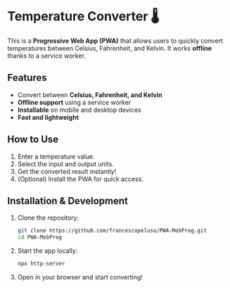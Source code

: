 # Temperature Converter 🌡️

This is a **Progressive Web App (PWA)** that allows users to quickly convert temperatures between Celsius, Fahrenheit, and Kelvin. It works **offline** thanks to a service worker.

## Features

- Convert between **Celsius, Fahrenheit, and Kelvin**  
- **Offline support** using a service worker  
- **Installable** on mobile and desktop devices  
- **Fast and lightweight**  

## How to Use

1. Enter a temperature value.  
2. Select the input and output units.  
3. Get the converted result instantly!  
4. (Optional) Install the PWA for quick access.  

## Installation & Development

1. Clone the repository:  
   ```sh
   git clone https://github.com/francescopeluso/PWA-MobProg.git
   cd PWA-MobProg
   ```
2. Start the app locally:
   ```sh
   npx http-server
   ```
2. Open in your browser and start converting!



